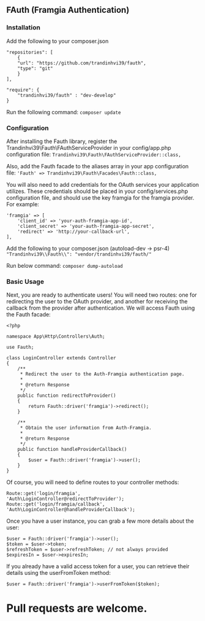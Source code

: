 ## FAuth (Framgia Authentication)

### Installation

Add the following to your composer.json
```
"repositories": [
    {
    "url": "https://github.com/trandinhvi39/fauth",
    "type": "git"
    }
],

"require": {
    "trandinhvi39/fauth" : "dev-develop"
}
```

Run the following command:
`composer update`

### Configuration
After installing the Fauth library, register the Trandinhvi39\Fauth\FAuthServiceProvider in your config/app.php configuration file:
`Trandinhvi39\Fauth\FAuthServiceProvider::class,`

Also, add the Fauth facade to the aliases array in your app configuration file:
`'Fauth' => Trandinhvi39\Fauth\Facades\Fauth::class,`

You will also need to add credentials for the OAuth services your application utilizes. These credentials should be placed in your config/services.php configuration file, and should use the key framgia for  the framgia provider. For example:

```
'framgia' => [
    'client_id' => 'your-auth-framgia-app-id',
    'client_secret' => 'your-auth-framgia-app-secret',
    'redirect' => 'http://your-callback-url',
],
```

Add the following to your composer.json (autoload-dev -> psr-4)
`"Trandinhvi39\\Fauth\\": "vendor/trandinhvi39/fauth/"`

Run below command:
`composer dump-autoload`

### Basic Usage
Next, you are ready to authenticate users! You will need two routes: one for redirecting the user to the OAuth provider, and another for receiving the callback from the provider after authentication. We will access Fauth using the Fauth facade:

```
<?php

namespace App\Http\Controllers\Auth;

use Fauth;

class LoginController extends Controller
{
    /**
     * Redirect the user to the Auth-Framgia authentication page.
     *
     * @return Response
     */
    public function redirectToProvider()
    {
        return Fauth::driver('framgia')->redirect();
    }

    /**
     * Obtain the user information from Auth-Framgia.
     *
     * @return Response
     */
    public function handleProviderCallback()
    {
        $user = Fauth::driver('framgia')->user();
    }
}
```

Of course, you will need to define routes to your controller methods:

```
Route::get('login/framgia', 'Auth\LoginController@redirectToProvider');
Route::get('login/framgia/callback', 'Auth\LoginController@handleProviderCallback');
```

Once you have a user instance, you can grab a few more details about the user:

```
$user = Fauth::driver('framgia')->user();
$token = $user->token;
$refreshToken = $user->refreshToken; // not always provided
$expiresIn = $user->expiresIn;
```
If you already have a valid access token for a user, you can retrieve their details using the userFromToken method:

`$user = Fauth::driver('framgia')->userFromToken($token);`

# Pull requests are welcome.
